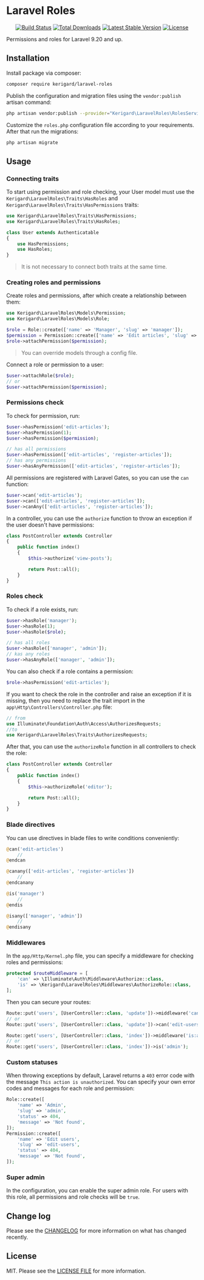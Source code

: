 # Laravel Roles

<p align="center">
  <a href="https://github.com/Kerigard/laravel-roles/actions"><img src="https://github.com/Kerigard/laravel-roles/workflows/tests/badge.svg" alt="Build Status"></a>
  <a href="https://packagist.org/packages/Kerigard/laravel-roles"><img src="https://img.shields.io/packagist/dt/Kerigard/laravel-roles" alt="Total Downloads"></a>
  <a href="https://packagist.org/packages/Kerigard/laravel-roles"><img src="https://img.shields.io/packagist/v/Kerigard/laravel-roles" alt="Latest Stable Version"></a>
  <a href="https://packagist.org/packages/Kerigard/laravel-roles"><img src="https://img.shields.io/packagist/l/Kerigard/laravel-roles" alt="License"></a>
</p>

Permissions and roles for Laravel 9.20 and up.

## Installation

Install package via composer:

``` bash
composer require kerigard/laravel-roles
```

Publish the configuration and migration files using the `vendor:publish` artisan command:

```bash
php artisan vendor:publish --provider="Kerigard\LaravelRoles\RolesServiceProvider"
```

Customize the `roles.php` configuration file according to your requirements. After that run the migrations:

```bash
php artisan migrate
```

## Usage

### Connecting traits

To start using permission and role checking, your User model must use the `Kerigard\LaravelRoles\Traits\HasRoles` and `Kerigard\LaravelRoles\Traits\HasPermissions` traits:

```php
use Kerigard\LaravelRoles\Traits\HasPermissions;
use Kerigard\LaravelRoles\Traits\HasRoles;

class User extends Authenticatable
{
    use HasPermissions;
    use HasRoles;
}
```

> It is not necessary to connect both traits at the same time.

### Creating roles and permissions

Create roles and permissions, after which create a relationship between them:

```php
use Kerigard\LaravelRoles\Models\Permission;
use Kerigard\LaravelRoles\Models\Role;

$role = Role::create(['name' => 'Manager', 'slug' => 'manager']);
$permission = Permission::create(['name' => 'Edit articles', 'slug' => 'edit-articles']);
$role->attachPermission($permission);
```

> You can override models through a config file.

Connect a role or permission to a user:

```php
$user->attachRole($role);
// or
$user->attachPermission($permission);
```

### Permissions check

To check for permission, run:

```php
$user->hasPermission('edit-articles');
$user->hasPermission(1);
$user->hasPermission($permission);

// has all permissions
$user->hasPermission(['edit-articles', 'register-articles']);
// has any permissions
$user->hasAnyPermission(['edit-articles', 'register-articles']);
```

All permissions are registered with Laravel Gates, so you can use the `can` function:

```php
$user->can('edit-articles');
$user->can(['edit-articles', 'register-articles']);
$user->canAny(['edit-articles', 'register-articles']);
```

In a controller, you can use the `authorize` function to throw an exception if the user doesn't have permissions:

```php
class PostController extends Controller
{
    public function index()
    {
        $this->authorize('view-posts');

        return Post::all();
    }
}
```

### Roles check

To check if a role exists, run:

```php
$user->hasRole('manager');
$user->hasRole(1);
$user->hasRole($role);

// has all roles
$user->hasRole(['manager', 'admin']);
// kas any roles
$user->hasAnyRole(['manager', 'admin']);
```

You can also check if a role contains a permission:

```php
$role->hasPermission('edit-articles');
```

If you want to check the role in the controller and raise an exception if it is missing, then you need to replace the trait import in the `app\Http\Controllers\Controller.php` file:

```php
// from
use Illuminate\Foundation\Auth\Access\AuthorizesRequests;
//to
use Kerigard\LaravelRoles\Traits\AuthorizesRequests;
```

After that, you can use the `authorizeRole` function in all controllers to check the role:

```php
class PostController extends Controller
{
    public function index()
    {
        $this->authorizeRole('editor');

        return Post::all();
    }
}
```

### Blade directives

You can use directives in blade files to write conditions conveniently:

```php
@can('edit-articles')
    //
@endcan

@canany(['edit-articles', 'register-articles'])
    //
@endcanany

@is('manager')
    //
@endis

@isany(['manager', 'admin'])
    //
@endisany
```

### Middlewares

In the `app/Http/Kernel.php` file, you can specify a middleware for checking roles and permissions:

```php
protected $routeMiddleware = [
    'can' => \Illuminate\Auth\Middleware\Authorize::class,
    'is' => \Kerigard\LaravelRoles\Middlewares\AuthorizeRole::class,
];
```

Then you can secure your routes:

```php
Route::put('users', [UserController::class, 'update'])->middleware('can:edit-users');
// or
Route::put('users', [UserController::class, 'update'])->can('edit-users');

Route::get('users', [UserController::class, 'index'])->middleware('is:admin');
// or
Route::get('users', [UserController::class, 'index'])->is('admin');
```

### Custom statuses

When throwing exceptions by default, Laravel returns a `403` error code with the message `This action is unauthorized`. You can specify your own error codes and messages for each role and permission:

```php
Role::create([
    'name' => 'Admin',
    'slug' => 'admin',
    'status' => 404,
    'message' => 'Not found',
]);
Permission::create([
    'name' => 'Edit users',
    'slug' => 'edit-users',
    'status' => 404,
    'message' => 'Not found',
]);
```

### Super admin

In the configuration, you can enable the super admin role. For users with this role, all permissions and role checks will be `true`.

## Change log

Please see the [CHANGELOG](CHANGELOG.md) for more information on what has changed recently.

## License

MIT. Please see the [LICENSE FILE](LICENSE.md) for more information.

